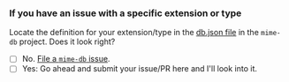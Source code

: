 ### If you have an issue with a specific extension or type

Locate the definition for your extension/type in the [db.json file](https://github.com/jshttp/mime-db/blob/master/db.json) in the `mime-db` project. Does it look right?

- [ ] No. [File a `mime-db` issue](https://github.com/jshttp/mime-db/issues/new).
- [ ] Yes: Go ahead and submit your issue/PR here and I'll look into it.
